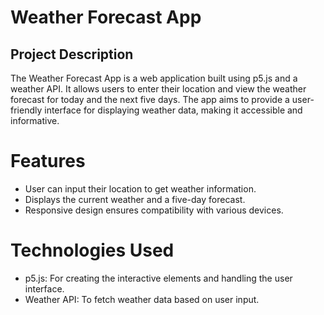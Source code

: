 # Weather Forecast App

## Project Description
The Weather Forecast App is a web application built using p5.js and a weather API. It allows users to enter their location and view the weather forecast for today and the next five days. The app aims to provide a user-friendly interface for displaying weather data, making it accessible and informative.

# Features
- User can input their location to get weather information.
- Displays the current weather and a five-day forecast.
- Responsive design ensures compatibility with various devices.

# Technologies Used
- p5.js: For creating the interactive elements and handling the user interface.
- Weather API: To fetch weather data based on user input.
